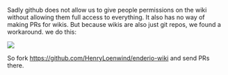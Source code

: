 Sadly github does not allow us to give people permissions on the wiki without allowing them full access to everything. It also has no way of making PRs for wikis. But because wikis are also just git repos, we found a workaround. we do this:

![](https://i.imgur.com/RUrML0x.png)

So fork https://github.com/HenryLoenwind/enderio-wiki and send PRs there.